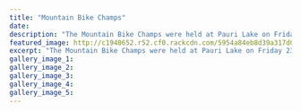 ```yaml
---
title: "Mountain Bike Champs"
date: 
description: "The Mountain Bike Champs were held at Pauri Lake on Friday 23 June. Here are the WHS results of the day..."
featured_image: http://c1940652.r52.cf0.rackcdn.com/5954a84eb8d39a317d00002c/group-photo.jpg
excerpt: "The Mountain Bike Champs were held at Pauri Lake on Friday 23 June. Here are the WHS results of the day."
gallery_image_1: 
gallery_image_2: 
gallery_image_3: 
gallery_image_4: 
gallery_image_5: 
---
```

